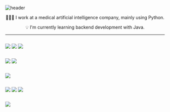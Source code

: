![header](https://capsule-render.vercel.app/api?type=wave&color=auto&height=300&section=header&text=DevMoonjs&fontSize=90)

<p align="center">🧑🏻‍💻 I work at a medical artificial intelligence company, mainly using Python.</p>
<p align="center">💡 I'm currently learning backend development with Java.</p>

---

<div style="display:flex; flex-direction:column; align-items:flex-start;">
    <!-- Programming Languages -->
    <div>
        <p align="center">
            <img src="https://img.shields.io/badge/Java-007396?style=for-the-badge&logo=Java&logoColor=white">
            <img src="https://img.shields.io/badge/Python-3776AB?style=for-the-badge&logo=Python&logoColor=white">
            <img src="https://img.shields.io/badge/C-A8B9CC?style=for-the-badge&logo=C&logoColor=white">
        </p>
    </div>
    <div></div>
    <!-- Frameworks and Libraries -->
    <div>
        <p align="center">
            <img src="https://img.shields.io/badge/Spring-6DB33F?style=for-the-badge&logo=Spring&logoColor=white">
            <img src="https://img.shields.io/badge/JPA-59666C?style=for-the-badge&logo=Hibernate&logoColor=white">
        </p>
    </div>
    <div></div>
    <!-- Databases -->
    <div>
        <p align="center">
            <img src="https://img.shields.io/badge/MySQL-4479A1?style=for-the-badge&logo=MySQL&logoColor=white">
        </p>
    </div>
    <div></div>
    <!-- Tools -->
    <div>
        <p align="center">
            <img src="https://img.shields.io/badge/Jenkins-D24939?style=for-the-badge&logo=Jenkins&logoColor=white">
            <img src="https://img.shields.io/badge/AWS-FF9900?style=for-the-badge&logo=Amazon-AWS&logoColor=white">
            <img src="https://img.shields.io/badge/Docker-2496ED?style=for-the-badge&logo=Docker&logoColor=white">
        </p>
    </div>
    <div></div>
    <!-- Markup Languages -->
    <div>
        <p align="center">
            <img src="https://img.shields.io/badge/HTML-E34F26?style=for-the-badge&logo=HTML5&logoColor=white">
        </p>
    </div>
</div>
